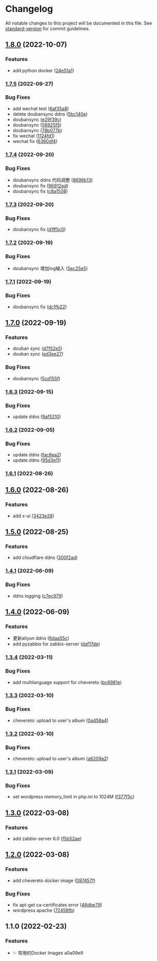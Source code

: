 # Changelog

All notable changes to this project will be documented in this file. See [standard-version](https://github.com/conventional-changelog/standard-version) for commit guidelines.

## [1.8.0](https://github.com/lightnear/dockerfiles/compare/v1.7.5...v1.8.0) (2022-10-07)


### Features

* add python docker ([24e51a1](https://github.com/lightnear/dockerfiles/commit/24e51a1ab429602b93267ec8931a6bbf1e4394a3))

### [1.7.5](https://github.com/lightnear/dockerfiles/compare/v1.7.4...v1.7.5) (2022-09-27)


### Bug Fixes

* add wechat test ([6af35a8](https://github.com/lightnear/dockerfiles/commit/6af35a8e7cf1888209a4611fa1b5e996b1407401))
* delete doubansync ddns ([5bc140e](https://github.com/lightnear/dockerfiles/commit/5bc140e4d7c56e466905619af1d50c931a54f6c1))
* doubansync ([e29f39c](https://github.com/lightnear/dockerfiles/commit/e29f39ca70f57e65f6968945ae819ab262056e90))
* doubansync ([58925f5](https://github.com/lightnear/dockerfiles/commit/58925f5579f0239512d5eeeb98854d77039c124a))
* doubansync ([78b077b](https://github.com/lightnear/dockerfiles/commit/78b077b8583bcce6e2946e106b200d7b5c753ae2))
* fix wechat ([1124fd1](https://github.com/lightnear/dockerfiles/commit/1124fd1d6acd0e8bfe0da122adb5b13db01f0d96))
* wechat fix ([6360df4](https://github.com/lightnear/dockerfiles/commit/6360df40ccc951b2e0f77f1c2155872631d0e555))

### [1.7.4](https://github.com/lightnear/dockerfiles/compare/v1.7.3...v1.7.4) (2022-09-20)


### Bug Fixes

* doubansync ddns 代码调整 ([8696b13](https://github.com/lightnear/dockerfiles/commit/8696b13348253a9a243aead87fa8100c2b04dec5))
* doubansync fix ([96912ed](https://github.com/lightnear/dockerfiles/commit/96912edef0f6fa93e8f62051d9d0227b774bfc45))
* doubansync fix ([c8a1508](https://github.com/lightnear/dockerfiles/commit/c8a1508dd20eda8e778a1e93311e136cb678308a))

### [1.7.3](https://github.com/lightnear/dockerfiles/compare/v1.7.2...v1.7.3) (2022-09-20)


### Bug Fixes

* doubansync fix ([d1ff5c0](https://github.com/lightnear/dockerfiles/commit/d1ff5c0c1a87e3aa3080e6d72f07bc90ffebde0a))

### [1.7.2](https://github.com/lightnear/dockerfiles/compare/v1.7.1...v1.7.2) (2022-09-19)


### Bug Fixes

* doubansync 增加log输入 ([5ec25e5](https://github.com/lightnear/dockerfiles/commit/5ec25e5fe56ad012b312f7bbd4c8b18734818337))

### [1.7.1](https://github.com/lightnear/dockerfiles/compare/v1.7.0...v1.7.1) (2022-09-19)


### Bug Fixes

* doubansync fix ([dc1fb22](https://github.com/lightnear/dockerfiles/commit/dc1fb22b01647491caadefe7bcb3c6276ed5c281))

## [1.7.0](https://github.com/lightnear/dockerfiles/compare/v1.6.3...v1.7.0) (2022-09-19)


### Features

* douban sync ([d7f52e5](https://github.com/lightnear/dockerfiles/commit/d7f52e59827c5cb9ecdb1c29b1cf159f86f3654e))
* douban sync ([ed3ee27](https://github.com/lightnear/dockerfiles/commit/ed3ee27bf767b2f50ec74eb68c00cd30ef66353e))


### Bug Fixes

* doubansync ([5cd155f](https://github.com/lightnear/dockerfiles/commit/5cd155fd3109e6cd2ea61420d8ee8ecda2b461de))

### [1.6.3](https://github.com/lightnear/dockerfiles/compare/v1.6.2...v1.6.3) (2022-09-15)


### Bug Fixes

* update ddns ([9af5210](https://github.com/lightnear/dockerfiles/commit/9af521080cd02b081afd1f554ce89c0ab51af27a))

### [1.6.2](https://github.com/lightnear/dockerfiles/compare/v1.6.1...v1.6.2) (2022-09-05)


### Bug Fixes

* update ddns ([fac8ea2](https://github.com/lightnear/dockerfiles/commit/fac8ea29407362a99462a5696599b3f9c1f4c629))
* update ddns ([95d3e11](https://github.com/lightnear/dockerfiles/commit/95d3e11e816b6cb6b2661936feb827e355cde9f3))

### [1.6.1](https://github.com/lightnear/dockerfiles/compare/v1.6.0...v1.6.1) (2022-08-26)

## [1.6.0](https://github.com/lightnear/dockerfiles/compare/v1.5.0...v1.6.0) (2022-08-26)


### Features

* add x-ui ([3423e28](https://github.com/lightnear/dockerfiles/commit/3423e284481761512179b439ebcb9daeebcb2185))

## [1.5.0](https://github.com/lightnear/dockerfiles/compare/v1.4.1...v1.5.0) (2022-08-25)


### Features

* add cloudflare ddns ([300f2ad](https://github.com/lightnear/dockerfiles/commit/300f2ad91195334a0b9f24384bd8332f68dfc225))

### [1.4.1](https://github.com/lightnear/dockerfiles/compare/v1.4.0...v1.4.1) (2022-06-09)


### Bug Fixes

* ddns logging ([c7ec979](https://github.com/lightnear/dockerfiles/commit/c7ec979c8c5a8f2a3bb02a8f294662b36755f5ff))

## [1.4.0](https://github.com/lightnear/dockerfiles/compare/v1.3.4...v1.4.0) (2022-06-09)


### Features

* 更新aliyun ddns ([6daa55c](https://github.com/lightnear/dockerfiles/commit/6daa55c3a9dd4f1dc5ee2ef38a2794e08de7bc99))
* add pyzabbix for zabbix-server ([daf17de](https://github.com/lightnear/dockerfiles/commit/daf17de53734f024f90fa81f543315cf24b9844d))

### [1.3.4](https://github.com/lightnear/dockerfiles/compare/v1.3.3...v1.3.4) (2022-03-11)


### Bug Fixes

* add multilanguage support for chevereto ([bc6981e](https://github.com/lightnear/dockerfiles/commit/bc6981e409367bc401104c0899bd0aad9501c528))

### [1.3.3](https://github.com/lightnear/dockerfiles/compare/v1.3.2...v1.3.3) (2022-03-10)


### Bug Fixes

* chevereto: upload to user's album ([0a458a4](https://github.com/lightnear/dockerfiles/commit/0a458a4e6d8a372ec5d659f323e323f8044d7788))

### [1.3.2](https://github.com/lightnear/dockerfiles/compare/v1.3.1...v1.3.2) (2022-03-10)


### Bug Fixes

* chevereto: upload to user's album ([a6209a2](https://github.com/lightnear/dockerfiles/commit/a6209a2ac325147bf25f1a84e968bb29298bc6a5))

### [1.3.1](https://github.com/lightnear/dockerfiles/compare/v1.3.0...v1.3.1) (2022-03-09)


### Bug Fixes

* set wordpress memory_limit in php.ini to 1024M ([f377f5c](https://github.com/lightnear/dockerfiles/commit/f377f5cdfda5b0611f7a7818b83991e34a4fdc2d))

## [1.3.0](https://github.com/lightnear/dockerfiles/compare/v1.2.0...v1.3.0) (2022-03-08)


### Features

* add zabbix-server 6.0 ([f5b52ae](https://github.com/lightnear/dockerfiles/commit/f5b52aef0b3d9a04ef2c06f23497654a503040a7))

## [1.2.0](https://github.com/lightnear/dockerfiles/compare/v1.1.0...v1.2.0) (2022-03-08)


### Features

* add chevereto docker image ([097457f](https://github.com/lightnear/dockerfiles/commit/097457f3fac6b3a9372ebfff0179a7fdef013d19))


### Bug Fixes

* fix apt-get ca-certificates error ([46dbe79](https://github.com/lightnear/dockerfiles/commit/46dbe79c1b11fd806f63a162c4b27b0e72bf0632))
* wordpress apache ([72458fb](https://github.com/lightnear/dockerfiles/commit/72458fbef4d19df10b30ab439c6d0e53e3960ffb))


## 1.1.0 (2022-02-23)


### Features

* ✨ 常用的Docker Images a0a09e9
